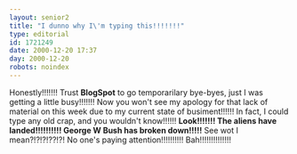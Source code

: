```yaml
---
layout: senior2
title: "I dunno why I\'m typing this!!!!!!!"
type: editorial
id: 1721249
date: 2000-12-20 17:37
day: 2000-12-20
robots: noindex
---
```

Honestly!!!!!!! Trust <b>BlogSpot</b> to go temporarilary bye-byes, just I was getting a little busy!!!!!!! Now you won't see my apology for that lack of material on this week due to my current state of busiment!!!!!! In fact, I could type any old crap, and you wouldn't know!!!!!! <b>Look!!!!!!! The aliens have landed!!!!!!!!!! George W Bush has broken down!!!!!</b> See wot I mean?!?!?!??!?! No one's paying attention!!!!!!!!!! Bah!!!!!!!!!!!!!!
